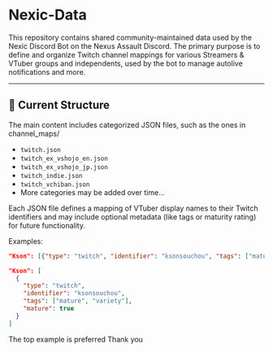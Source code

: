 # Nexic-Data

This repository contains shared community-maintained data used by the Nexic Discord Bot on the Nexus Assault Discord. The primary purpose is to define and organize Twitch channel mappings for various Streamers & VTuber groups and independents, used by the bot to manage autolive notifications and more.

---

## 📂 Current Structure

The main content includes categorized JSON files, such as the ones in channel_maps/

- `twitch.json`
- `twitch_ex_vshojo_en.json`
- `twitch_ex_vshojo_jp.json`
- `twitch_indie.json`
- `twitch_vchiban.json`
- More categories may be added over time...

Each JSON file defines a mapping of VTuber display names to their Twitch identifiers and may include optional metadata (like tags or maturity rating) for future functionality.

Examples:
```json
"Kson": [{"type": "twitch", "identifier": "ksonsouchou", "tags": ["mature", "variety"], "mature": true}]
```
```json
"Kson": [
  {
    "type": "twitch",
    "identifier": "ksonsouchou",
    "tags": ["mature", "variety"],
    "mature": true
  }
]
```

The top example is preferred Thank you
